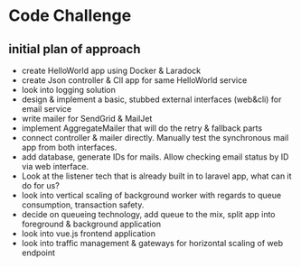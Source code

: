 # Code Challenge 

## initial plan of approach

- create HelloWorld app using Docker & Laradock
- create Json controller & ClI app for same HelloWorld service
- look into logging solution
- design & implement a basic, stubbed external interfaces (web&cli) for email service
- write mailer for SendGrid & MailJet
- implement AggregateMailer that will do the retry & fallback parts
- connect controller & mailer directly. Manually test the synchronous mail app from both interfaces.
- add database, generate IDs for mails. Allow checking email status by ID via web interface.
- Look at the listener tech that is already built in to laravel app, what can it do for us?
- look into vertical scaling of background worker with regards to queue consumption, transaction safety.
- decide on queueing technology, add queue to the mix, split app into foreground & background application
- look into vue.js frontend application
- look into traffic management & gateways for horizontal scaling of web endpoint
